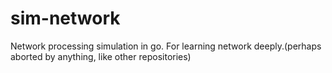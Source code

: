# sim-network
Network processing simulation in go. For learning network deeply.(perhaps aborted by anything, like other repositories)
